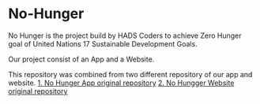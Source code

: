 # No-Hunger

No Hunger is the project build by HADS Coders to achieve Zero Hunger goal of United Nations 17 Sustainable Development Goals.

Our project consist of an App and a Website.

This repository was combined from two different repository of our app and website.
[1. No Hunger App original repository](https://github.com/HADS-coders/No-Hunger-App)
[2. No Hungger Website original repository](https://github.com/HADS-coders/No-Hunger-Website) 

